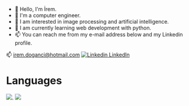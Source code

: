 - 👋 Hello, I'm İrem.
- 💞️ I'm a computer engineer.
- 👀 I am interested in image processing and artificial intelligence.
- 🌱 I am currently learning web development with python.
- 📫 You can reach me from my e-mail address below and my Linkedin profile.

📫 irem.doganci@hotmail.com  [![Linkedin](https://i.stack.imgur.com/gVE0j.png) LinkedIn](https://www.linkedin.com/in/iremdoganci/)

# Languages
<img src="https://img.shields.io/badge/Python-FFD43B?style=for-the-badge&logo=python&logoColor=darkgreen" />. <img src="https://img.shields.io/badge/C-00599C?style=for-the-badge&logo=c&logoColor=white" />


